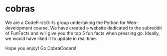 # cobras

We are a CodeFirst:Girls group undertaking the Python for Web-development course. 
We have created a website dedicated to the subreddit of FunFacts and will give you the top 5 fun facts when pressing go. Ideally, we would have liked it to update in real time. 

Hope you enjoy! 
Go CobraCoders! 
